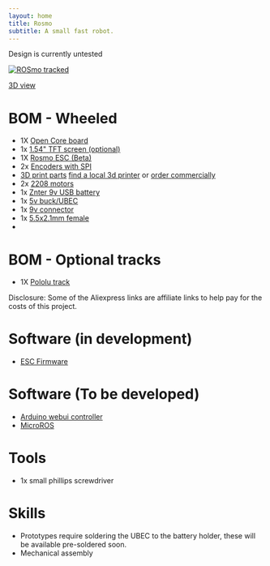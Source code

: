 ```yaml
---
layout: home
title: Rosmo
subtitle: A small fast robot.
---
```


Design is currently untested

 [![ROSmo tracked](https://raw.githubusercontent.com/rosmo-robot/Rosmo_3D/main/V2/images/v2.04.png)](https://cad.onshape.com/documents/6b861a71bc71caf4bd6f61a4/w/d5107e5cf9c4df80df511b6f/e/c2d820c164333a28e5d3a405?renderMode=0&uiState=628226d59da9664e0b740161)

[3D view](https://cad.onshape.com/documents/6b861a71bc71caf4bd6f61a4/w/d5107e5cf9c4df80df511b6f/e/c2d820c164333a28e5d3a405?renderMode=0&uiState=628226d59da9664e0b740161)

# BOM - Wheeled

* 1X [Open Core board](https://github.com/rosmo-robot/Open-Core-M5stack#readme)
* 1x [1.54" TFT screen (optional)](https://www.aliexpress.com/item/32859772356.html)
* 1X [Rosmo ESC (Beta)](https://github.com/rosmo-robot/Rosmo_ESC#readme)
* 2x [Encoders with SPI](https://www.tindie.com/products/smallrobots/as5048a-encoder-board-for-robots-motor-control/) 
* [3D print parts](https://github.com/rosmo-robot/Rosmo_3D/tree/main/V2) [find a local 3d printer](https://www.prusaprinters.org/world) or [order commercially](https://craftcloud3d.com/offer/fe3619b0-f710-4639-9112-3a63e40b91a9?utm_campaign=shareable_cart)
* 2x [2208 motors](https://www.aliexpress.com/wholesale?catId=0&initiative_id=SB_20220504143525&SearchText=gb2208+motor&spm=a2g0o.productlist.1000002.0)
* 1x [Znter 9v USB battery](https://s.click.aliexpress.com/e/_ABWOhg)
* 1x [5v buck/UBEC](https://www.aliexpress.com/item/1005003787729284.html)
* 1x [9v connector](https://www.aliexpress.com/item/1005003207076823.html)
* 1x [5.5x2.1mm female](https://www.aliexpress.com/item/32825731156.html)
* 
# BOM - Optional tracks

* 1X [Pololu track](https://www.pololu.com/product/3034)

Disclosure: Some of the Aliexpress links are affiliate links to help pay for the costs of this project.

# Software (in development)

* [ESC Firmware](https://github.com/rosmo-robot/Rosmo_ESC_firmware)

# Software (To be developed)

* [Arduino webui controller](https://github.com/rosmo-robot/Arduino-webui-rover-tank)
* [MicroROS](https://github.com/rosmo-robot/Rosmo_ROS2_Diffdrive#readme)

# Tools
* 1x small phillips screwdriver

# Skills
* Prototypes require soldering the UBEC to the battery holder, these will be available pre-soldered soon.
* Mechanical assembly

